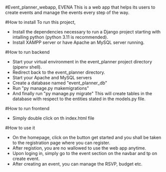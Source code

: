 #Event_planner_webapp, EVENA
This is a web app that helps its users to create events and manage the events every step of the way.

#How to install
To run this project,
- Install the dependencies necessary to run a Django project starting with intalling python (python 3.11 is recommended).
- Install XAMPP server or have Apache an MySQL server running.

#How to run backend
- Start your virtual environment in the event_planner project directory (pipenv shell).
- Redirect back to the event_planner directory.
- Start your Apache and MySQL servers
- Create a database named "event_planner_db"
- Run "py manage.py makemigrations" 
- And finally run "py manage.py migrate" This will create tables in the database with respect to the entities stated in the models.py file.

#How to run frontend
- Simply double click on th index.html file

#How to use it
- On the homepage, click on the button get started and you shall be taken to the registration page where you can register.
- After registion, you are no wallowed to use the web app anytime.
- Upon loging in, simply go to the event section on the navbar and tp on create event.
- After creating an event, you can manage the RSVP, budget etc.
